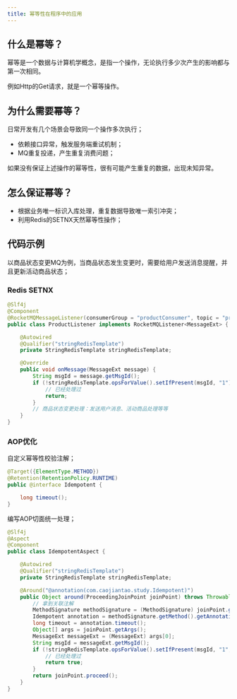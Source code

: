 ```yaml
---
title: 幂等性在程序中的应用
---
```


## 什么是幂等？

幂等是一个数据与计算机学概念，是指一个操作，无论执行多少次产生的影响都与第一次相同。

例如Http的Get请求，就是一个幂等操作。

## 为什么需要幂等？

日常开发有几个场景会导致同一个操作多次执行；

- 依赖接口异常，触发服务端重试机制；
- MQ重复投递，产生重复消费问题；

如果没有保证上述操作的幂等性，很有可能产生重复的数据，出现未知异常。

## 怎么保证幂等？

- 根据业务唯一标识入库处理，重复数据导致唯一索引冲突；
- 利用Redis的SETNX天然幂等性操作；

## 代码示例

以商品状态变更MQ为例，当商品状态发生变更时，需要给用户发送消息提醒，并且更新活动商品状态；

### Redis SETNX

```java
@Slf4j
@Component
@RocketMQMessageListener(consumerGroup = "productConsumer", topic = "product", selectorExpression = "updateStatus")
public class ProductListener implements RocketMQListener<MessageExt> {

    @Autowired
    @Qualifier("stringRedisTemplate")
    private StringRedisTemplate stringRedisTemplate;

    @Override
    public void onMessage(MessageExt message) {
        String msgId = message.getMsgId();
        if (!stringRedisTemplate.opsForValue().setIfPresent(msgId, "1")) {
            // 已经处理过
            return;
        }
        // 商品状态变更处理：发送用户消息、活动商品处理等等
    }
}
```

### AOP优化

自定义幂等性校验注解；

```java
@Target({ElementType.METHOD})
@Retention(RetentionPolicy.RUNTIME)
public @interface Idempotent {

    long timeout();
}
```

编写AOP切面统一处理；

```java
@Slf4j
@Aspect
@Component
public class IdempotentAspect {

    @Autowired
    @Qualifier("stringRedisTemplate")
    private StringRedisTemplate stringRedisTemplate;

    @Around("@annotation(com.caojiantao.study.Idempotent)")
    public Object around(ProceedingJoinPoint joinPoint) throws Throwable {
        // 拿到关联注解
        MethodSignature methodSignature = (MethodSignature) joinPoint.getSignature();
        Idempotent annotation = methodSignature.getMethod().getAnnotation(Idempotent.class);
        long timeout = annotation.timeout();
        Object[] args = joinPoint.getArgs();
        MessageExt messageExt = (MessageExt) args[0];
        String msgId = messageExt.getMsgId();
        if (!stringRedisTemplate.opsForValue().setIfPresent(msgId, "1", Duration.of(timeout, ChronoUnit.MILLIS))) {
            // 已经处理过
            return true;
        }
        return joinPoint.proceed();
    }
}
```